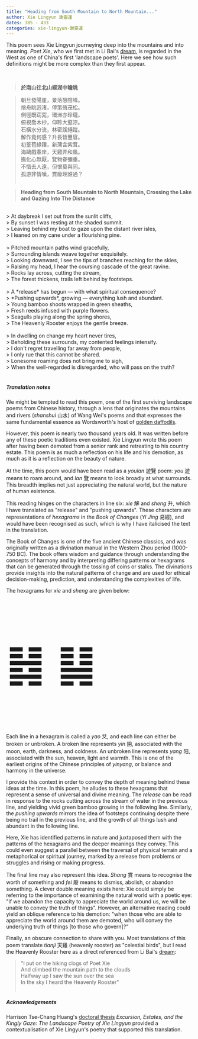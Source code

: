 ```yaml
---
title: "Heading from South Mountain to North Mountain..."
author: Xie Lingyun 謝靈運
dates: 385 - 433
categories: xie-lingyun-謝靈運
---
```

This poem sees Xie Lingyun journeying deep into the mountains and into meaning.<!--more--> *Poet Xie*, who we first met in Li Bai's [dream](/poets/li-bai-李白/ballad-on-leaving-a-voyage-of-tianmu-mountain-in-a-dream), is regarded in the West as one of China's first 'landscape poets'. Here we see how such definitions might be more complex than they first appear. 
  
<br>

>**於南山往北山經湖中瞻眺**
  
>朝旦發陽崖，景落憩陰峰。<br>
>捨舟眺迥渚，停策倚茂松。<br>
>側徑既窈窕，環洲亦玲瓏。<br>
>俯視喬木杪，仰聆大壑淙。<br>
>石橫水分流，林密蹊絕蹤。<br>
>解作竟何感？升長皆豐容。<br>
>初篁苞綠籜，新蒲含紫茸。<br>
>海鷗戲春岸，天雞弄和風。<br>
>撫化心無厭，覽物眷彌重。<br>
>不惜去人遠，但恨莫與同。<br>
>孤游非情嘆，賞廢理誰通？<br><br>

>**Heading from South Mountain to North Mountain, Crossing the Lake and Gazing Into The Distance**
<br>      
> At daybreak I set out from the sunlit cliffs, <br>
> By sunset I was resting at the shaded summit.<br>
> Leaving behind my boat to gaze upon the distant river isles,<br>
> I leaned on my cane under a flourishing pine.<br><br>
> Pitched mountain paths wind gracefully,<br>
> Surrounding islands weave together exquisitely.<br>
> Looking downward, I see the tips of branches reaching for the skies,<br>
> Raising my head, I hear the coursing cascade of the great ravine.<br>
> Rocks lay across, cutting the stream,<br>
> The forest thickens, trails left behind by footsteps.<br><br>
> A *release* has begun — with what spiritual consequence?<br>
> *Pushing upwards*, growing — everything lush and abundant.<br>
> Young bamboo shoots wrapped in green sheaths,<br>
> Fresh reeds infused with purple flowers. <br> 
> Seagulls playing along the spring shores, <br>
> The Heavenly Rooster enjoys the gentle breeze.<br><br>
> In dwelling on change my heart never tires,<br>
> Beholding these surrounds, my contented feelings intensify.<br>
> I don't regret travelling far away from people,<br>
> I only rue that this cannot be shared.<br>
> Lonesome roaming does not bring me to sigh, <br>
> When the well-regarded is disregarded, who will pass on the truth? <br><br>

    
##### Translation notes

We might be tempted to read this poem, one of the first surviving landscape poems from Chinese history, through a lens that originates the mountains and rivers (*shanshui* 山水) of Wang Wei's poems and that expresses the same fundamental essence as Wordsworth's host of [golden daffodils](https://www.poetryfoundation.org/poems/45521/i-wandered-lonely-as-a-cloud).

However, this poem is nearly two thousand years old. It was written before any of these poetic traditions even existed. Xie Lingyun wrote this poem after having been demoted from a senior rank and retreating to his country estate. This poem is as much a reflection on his life and his demotion, as much as it is a reflection on the beauty of nature.

At the time, this poem would have been read as a *youlan* 遊覽 poem: *you* 遊 means to roam around, and *lan* 覽 means to look broadly at what surrounds. This breadth implies not just appreciating the natural world, but the nature of human existence.

This reading hinges on the characters in line six: *xie* 解 and *sheng* 升, which I have translated as "release" and "pushing upwards". These characters are representations of *hexagrams* in the *Book of Changes* (*Yi Jing* 易經), and would have been recognised as such, which is why I have italicised the text in the translation. 

The Book of Changes is one of the five ancient Chinese classics, and was originally written as a divination manual in the Western Zhou period (1000-750 BC). The book offers wisdom and guidance through understanding the concepts of harmony and by interpreting differing patterns or hexagrams that can be generated through the tossing of coins or stalks. The divinations provide insights into the natural patterns of change and are used for ethical decision-making, prediction, and understanding the complexities of life. 

The hexagrams for *xie* and *sheng* are given below:

<p style="font-size:117px;" class="text-center" >䷧   ䷭</p>

Each line in a hexagram is called a *yao* 爻, and each line can either be broken or unbroken. A broken line represents *yin* 阴, associated with the moon, earth, darkness, and coldness. An unbroken line represents *yang* 阳, associated with the sun, heaven, light and warmth. This is one of the earliest origins of the Chinese principles of *yinyang*, or balance and harmony in the universe. 

I provide this context in order to convey the depth of meaning behind these ideas at the time. In this poem, he alludes to these hexagrams that represent a sense of universal and divine meaning. The *release* can be read in response to the rocks cutting across the stream of water in the previous line, and yielding vivid green bamboo growing in the following line. Similarly, the *pushing upwards* mirrors the idea of footsteps continuing despite there being no trail in the previous line, and the growth of all things lush and abundant in the following line. 

Here, Xie has identified patterns in nature and juxtaposed them with the patterns of the hexagrams and the deeper meanings they convey. This could even suggest a parallel between the traversal of physical terrain and a metaphorical or spiritual journey, marked by a release from problems or struggles and rising or making progress.

The final line may also represent this idea. *Shang* 賞 means to recognise the worth of something and *fei* 廢 means to dismiss, abolish, or abandon something. A clever double meaning exists here: Xie could simply be referring to the importance of examining the natural world with a poetic eye: "if we abandon the capacity to appreciate the world around us, we will be unable to convey the truth of things". However, an alternative reading could yield an oblique reference to his demotion: "when those who are able to appreciate the world around them are demoted, who will convey the underlying truth of things [to those who govern]?"

Finally, an obscure connection to share with you. Most translations of this poem translate *tianji* 天雞 (heavenly rooster) as "celestial birds", but I read the Heavenly Rooster here as a direct referenced from Li Bai's [dream](/poets/li-bai-李白/ballad-on-leaving-a-voyage-of-tianmu-mountain-in-a-dream):
> "I put on the hiking clogs of Poet Xie <br>
> And climbed the mountain path to the clouds <br>
> Halfway up I saw the sun over the sea <br>
> In the sky I heard the Heavenly Rooster" <br><br>



##### Acknowledgements

Harrison Tse-Chang Huang's [doctoral thesis](https://escholarship.org/content/qt2xq3w1k7/qt2xq3w1k7_noSplash_341960043fbbfed2e05dd9da8ef7e098.pdf) *Excursion, Estates, and the Kingly Gaze: The Landscape Poetry of Xie Lingyun* provided a contextualisation of Xie Lingyun's poetry that supported this translation.